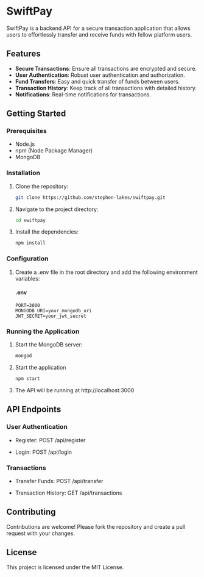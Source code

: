 # SwiftPay

SwiftPay is a backend API for a secure transaction application that allows users to effortlessly transfer and receive funds with fellow platform users.

## Features

- **Secure Transactions**: Ensure all transactions are encrypted and secure.
- **User Authentication**: Robust user authentication and authorization.
- **Fund Transfers**: Easy and quick transfer of funds between users.
- **Transaction History**: Keep track of all transactions with detailed history.
- **Notifications**: Real-time notifications for transactions.

## Getting Started

### Prerequisites

- Node.js
- npm (Node Package Manager)
- MongoDB

### Installation

1. Clone the repository:
   ```bash
   git clone https://github.com/stephen-lakes/swiftpay.git

2. Navigate to the project directory:
    ```bash
    cd swiftpay

3. Install the dependencies:
    ```bash
    npm install

### Configuration

1. Create a .env file in the root directory and add the following environment variables:
    #### .env
    ```env
    PORT=3000
    MONGODB_URI=your_mongodb_uri
    JWT_SECRET=your_jwt_secret

### Running the Application
1.  Start the MongoDB server:
    ```bash
    mongod

2.  Start the application
    ```bash
    npm start

3. The API will be running at http://localhost:3000


## API Endpoints

### User Authentication
- Register: POST /api/register

- Login: POST /api/login

### Transactions
- Transfer Funds: POST /api/transfer

- Transaction History: GET /api/transactions

## Contributing
Contributions are welcome! Please fork the repository and create a pull request with your changes.

## License
This project is licensed under the MIT License.
